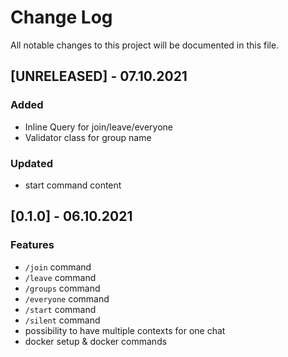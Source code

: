 # Change Log
All notable changes to this project will be documented in this file.
 
## [UNRELEASED] - 07.10.2021
### Added
- Inline Query for join/leave/everyone
- Validator class for group name

### Updated
- start command content
## [0.1.0] - 06.10.2021
### Features
- `/join` command
- `/leave` command
- `/groups` command
- `/everyone` command
- `/start` command
- `/silent` command
- possibility to have multiple contexts for one chat
- docker setup & docker commands